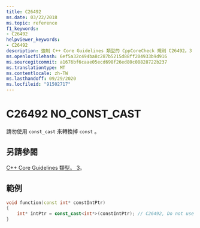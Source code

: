 ```yaml
---
title: C26492
ms.date: 03/22/2018
ms.topic: reference
f1_keywords:
- C26492
helpviewer_keywords:
- C26492
description: 強制 C++ Core Guidelines 類型的 CppCoreCheck 規則 C26492。3
ms.openlocfilehash: 6ef5a32c494ba8c287b5215d88ff204933b9d916
ms.sourcegitcommit: a1676bf6caae05ecd698f26ed80c08828722b237
ms.translationtype: MT
ms.contentlocale: zh-TW
ms.lasthandoff: 09/29/2020
ms.locfileid: "91502717"
---
```

# <a name="c26492-no_const_cast"></a>C26492 NO_CONST_CAST

請勿使用 `const_cast` 來轉換掉 `const` 。

## <a name="see-also"></a>另請參閱

[C++ Core Guidelines 類型。 3](https://github.com/isocpp/CppCoreGuidelines/blob/master/CppCoreGuidelines.md#SS-type)。

## <a name="example"></a>範例

```cpp
void function(const int* constIntPtr)
{
    int* intPtr = const_cast<int*>(constIntPtr); // C26492, Do not use const_cast to cast away const
}
```
